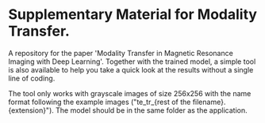 # Supplementary Material for Modality Transfer.
A repository for the paper 'Modality Transfer in Magnetic Resonance Imaging with Deep Learning'.
Together with the trained model, a simple tool is also available to help you take a quick look at the results without a single line of coding. 

The tool only works with grayscale images of size 256x256 with the name format following the example images ("te_tr_{rest of the filename}.{extension}"). The model should be in the same folder as the application.
